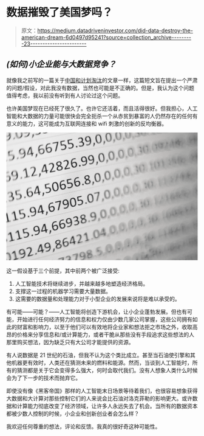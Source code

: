# 数据摧毁了美国梦吗？

> 原文：<https://medium.datadriveninvestor.com/did-data-destroy-the-american-dream-6d0497d95241?source=collection_archive---------23----------------------->

## ***(如何)小企业能与大数据竞争？***

就像我之前写的一篇关于[中国和计划淘汰](https://medium.com/datadriveninvestor/did-planned-obsolescence-by-american-tech-companies-contribute-to-chinas-economic-surge-e7de8099fef)的文章一样，这篇短文旨在提出一个严肃的问题/假设，对此我没有数据，当然也可能是不正确的。但是，我认为这个问题值得考虑，我以前没有听到有人讨论过这个问题。

也许美国梦现在已经死了很久了。也许它还活着，而且活得很好。但我担心，人工智能和大数据的力量可能很快会完全扼杀一个从赤贫到暴富的人仍然存在的任何有意义的能力，这可能成为互联网连接和 wifi 刺激的创新的反均衡器。

![](img/1763cdbb20f571d4276317d5d3855656.png)

这一假设基于三个前提，其中前两个被广泛接受:

1.  人工智能技术将继续进步，并越来越多地塑造经济格局。
2.  支撑这一过程的机器学习需要大量数据。
3.  这需要的数据量和处理能力对于小型企业的发展来说将是难以承受的。

有可能——可能？——人工智能将创造下游机会，让小企业蓬勃发展。但也有可能，开始进行任何经济努力的信息和权力仅由少数几家公司掌握，这些公司拥有如此的财富和影响力，以至于他们可以有效地将企业家和想法拒之市场之外，收取高昂的价格来分享信息和/或计算能力，或者干脆从那些没有手段追求这些想法的人那里购买想法，因为缺乏只有大公司才能提供的资源。

有人说数据是 21 世纪的石油，但我不认为这个类比成立。甚至当石油使引擎和其他机器更有效时，人类还在猜测未来的燃料和能源。然而，当谈到人工智能时，所有的猜测都是关于它会变得多么强大，何时会取代我们。没有人想象人类什么时候会为了下一步的技术而抛弃它。

即使没有像《黑客帝国》那样的人工智能末日场景等待着我们，也很容易想象获得大数据和大计算对那些控制它们的人来说会比石油对洛克菲勒的影响更大。或许数据和计算能力彻底改变了经济领域，让许多人永远失去了机会。当所有的数据资本都被少数人控制的时候，小企业和创新创业者会怎么样？

我欢迎任何尊重的想法，评论和反馈。我真的很好奇这种可能性。